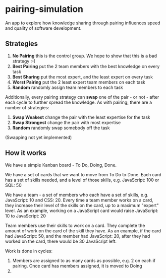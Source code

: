 # pairing-simulation

An app to explore how knowledge sharing through pairing influences speed and
quality of software development.

## Strategies

1. **No Pairing** this is the control group. We hope to show that this is a bad strategy :-)
1. **Best Pairing** put the 2 team members with the best knowledge on every task
1. **Best Sharing** put the most expert, and the least expert on every task
1. **Worst Pairing** put the 2 least expert team members on each task
1. **Random** randomly assign team members to each task

Additionally, every pairing strategy can **swap** one of the pair - or not - after
each cycle to further spread the knowledge. As with pairing, there are a number of
strategies:

1. **Swap Weakest** change the pair with the least expertise for the task
1. **Swap Strongest** change the pair with most expertise
1. **Random** randomly swap somebody off the task

(Swapping not yet implemented)

## How it works

We have a simple Kanban board - To Do, Doing, Done.

We have a set of cards that we want to move from To Do to Done. Each card has a
set of skills needed, and a level of those skills, e.g. JavaScript: 100 or SQL: 50

We have a team - a set of members who each have a set of skills, e.g. JavaScript: 10
and CSS: 20. Every time a team member works on a card, they increase their level of the
skills on the card, up to a maximum "expert" level. As an example, working on a
JavaScript card would raise JavaScript: 10 to JavaScript: 20

Team members use their skills to work on a card. They complete the amount of work
on the card of the skill they have. As an example, if the card had JavaScript: 50,
and the member had JavaScript: 20, after they had worked on the card, there would
be 30 JavaScript left.

Work is done in cycles:
1. Members are assigned to as many cards as possible, e.g. 2 on each if pairing. Once  card has members assigned, it is moved to Doing
1. 
